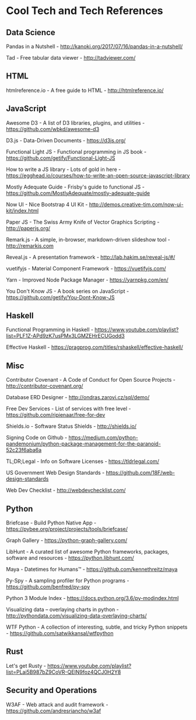 # Cool Tech and Tech References

## Data Science

Pandas in a Nutshell - <http://kanoki.org/2017/07/16/pandas-in-a-nutshell/>

Tad - Free tabular data viewer - <http://tadviewer.com/>

## HTML

htmlreference.io - A free guide to HTML - <http://htmlreference.io/>

## JavaScript

Awesome D3 - A list of D3 libraries, plugins, and utilities - <https://github.com/wbkd/awesome-d3>

D3.js - Data-Driven Documents - <https://d3js.org/>

Functional Light JS - Functional programming in JS book - <https://github.com/getify/Functional-Light-JS>

How to write a JS library - Lots of gold in here - <https://egghead.io/courses/how-to-write-an-open-source-javascript-library>

Mostly Adequate Guide - Frisby's guide to functional JS - <https://github.com/MostlyAdequate/mostly-adequate-guide>

Now UI - Nice Bootstrap 4 UI Kit - <http://demos.creative-tim.com/now-ui-kit/index.html>

Paper JS - The Swiss Army Knife of Vector Graphics Scripting - <http://paperjs.org/>

Remark.js - A simple, in-browser, markdown-driven slideshow tool - <http://remarkjs.com>

Reveal.js - A presentation framework - <http://lab.hakim.se/reveal-js/#/>

vuetifyjs - Material Component Framework - <https://vuetifyjs.com/>

Yarn - Improved Node Package Manager - <https://yarnpkg.com/en/>

You Don't Know JS - A book series on JavaScript - <https://github.com/getify/You-Dont-Know-JS>

## Haskell

Functional Programming in Haskell - <https://www.youtube.com/playlist?list=PLF1Z-APd9zK7usPMx3LGMZEHrECUGodd3>

Effective Haskell - <https://pragprog.com/titles/rshaskell/effective-haskell/>

## Misc

Contributor Covenant - A Code of Conduct for Open Source Projects - <http://contributor-covenant.org/>

Database ERD Designer - <http://ondras.zarovi.cz/sql/demo/>

Free Dev Services - List of services with free level - <https://github.com/ripienaar/free-for-dev>

Shields.io - Software Status Shields - <http://shields.io/>

Signing Code on Github - <https://medium.com/python-pandemonium/python-package-management-for-the-paranoid-52c23f6aba6a>

TL;DR;Legal - Info on Software Licenses - <https://tldrlegal.com/>

US Government Web Design Standards - <https://github.com/18F/web-design-standards>

Web Dev Checklist - <http://webdevchecklist.com/>

## Python

Briefcase - Build Python Native App - <https://pybee.org/project/projects/tools/briefcase/>

Graph Gallery - <https://python-graph-gallery.com/>

LibHunt - A curated list of awesome Python frameworks, packages, software and resources - <https://python.libhunt.com/>

Maya - Datetimes for Humans™ - <https://github.com/kennethreitz/maya>

Py-Spy - A sampling profiler for Python programs - <https://github.com/benfred/py-spy>

Python 3 Module Index - <https://docs.python.org/3.6/py-modindex.html>

Visualizing data – overlaying charts in python - <http://pythondata.com/visualizing-data-overlaying-charts/>

WTF Python - A collection of interesting, subtle, and tricky Python snippets - <https://github.com/satwikkansal/wtfpython>

## Rust

Let's get Rusty - <https://www.youtube.com/playlist?list=PLai5B987bZ9CoVR-QEIN9foz4QCJ0H2Y8>

## Security and Operations

W3AF - Web attack and audit framework - <https://github.com/andresriancho/w3af>
